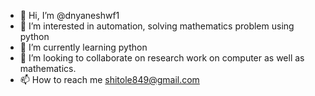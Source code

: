 - 👋 Hi, I’m @dnyaneshwf1
- 👀 I’m interested in automation, solving mathematics problem using python
- 🌱 I’m currently learning python
- 💞️ I’m looking to collaborate on research work on computer as well as mathematics.
- 📫 How to reach me shitole849@gmail.com

<!---
dnyaneshwf1/dnyaneshwf1 is a ✨ special ✨ repository because its `README.md` (this file) appears on your GitHub profile.
You can click the Preview link to take a look at your changes.
--->
